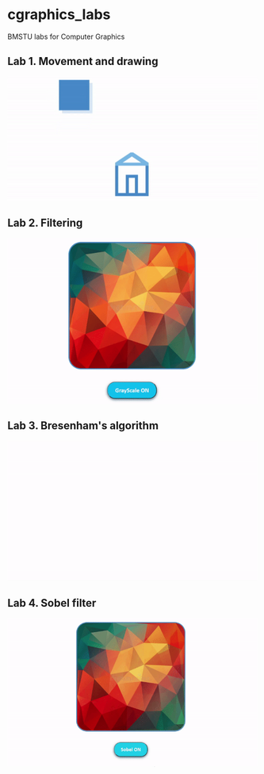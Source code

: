 # cgraphics_labs
BMSTU labs for Computer Graphics 

## Lab 1. Movement and drawing
![Lab 1 work demonstration](images/lab1_cg.gif)

## Lab 2. Filtering
![Lab 2 work demonstration](images/lab02.gif)

## Lab 3. Bresenham's algorithm
![Lab 3 work demonstration](images/lab03.gif)

## Lab 4. Sobel filter
![Lab 4 work demonstration](images/lab04_gif.gif)